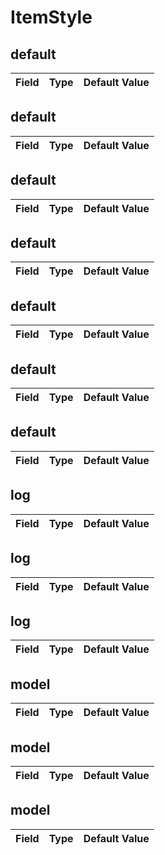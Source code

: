 # ItemStyle

## default

|Field|Type|Default Value|
|-----|----|-------------|

## default

|Field|Type|Default Value|
|-----|----|-------------|

## default

|Field|Type|Default Value|
|-----|----|-------------|

## default

|Field|Type|Default Value|
|-----|----|-------------|

## default

|Field|Type|Default Value|
|-----|----|-------------|

## default

|Field|Type|Default Value|
|-----|----|-------------|

## default

|Field|Type|Default Value|
|-----|----|-------------|

## log

|Field|Type|Default Value|
|-----|----|-------------|

## log

|Field|Type|Default Value|
|-----|----|-------------|

## log

|Field|Type|Default Value|
|-----|----|-------------|

## model

|Field|Type|Default Value|
|-----|----|-------------|

## model

|Field|Type|Default Value|
|-----|----|-------------|

## model

|Field|Type|Default Value|
|-----|----|-------------|

